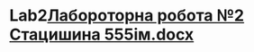 # Lab2[Лабороторна робота №2 Стацишина 555ім.docx](https://github.com/Statcyshyna555im/Lab2/files/12871144/2.555.docx)
